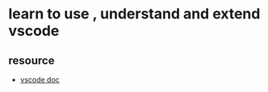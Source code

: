 # learn to use , understand and extend vscode

## resource

- [vscode doc](https://code.visualstudio.com/docs/getstarted/tips-and-tricks)
